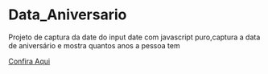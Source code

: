 # Data_Aniversario

Projeto de captura da date do input date com javascript puro,captura a data de aniversário e mostra quantos anos a pessoa tem

[Confira Aqui](https://data-aniversario.vercel.app/)

